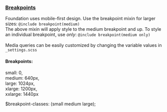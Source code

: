 ### [Breakpoints](http://foundation.zurb.com/sites/docs/v/5.5.3/media-queries.html)

Foundation uses mobile-first design. Use the breakpoint mixin for larger sizes:  `@include breakpoint(medium)` <br>
The above mixin will apply style to the medium breakpoint and up. To style an individual breakpoint, use *only*:  `@include breakpoint(medium only)`
<br><br>
Media queries can be easily customized by changing the variable values in `_settings.scss`

#### Breakpoints:

small: 0,<br>
medium: 640px, <br>
large: 1024px, <br>
xlarge: 1200px, <br>
xxlarge: 1440px <br>

$breakpoint-classes: (small medium large);
